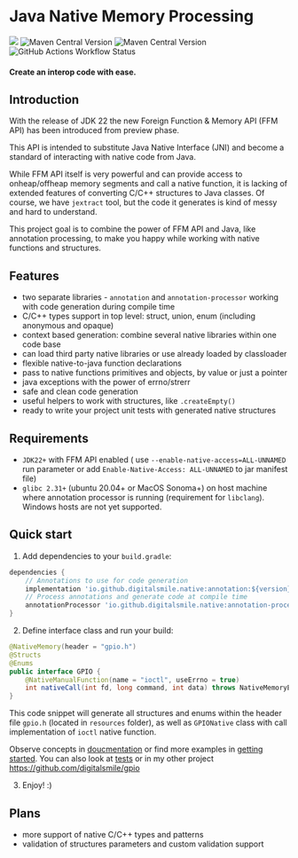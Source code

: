 # Java Native Memory Processing
![](https://img.shields.io/badge/Java-22+-success)
![Maven Central Version](https://img.shields.io/maven-central/v/io.github.digitalsmile.native/annotation?label=annotation)
![Maven Central Version](https://img.shields.io/maven-central/v/io.github.digitalsmile.native/annotation-processor?label=annotation-processor)
![GitHub Actions Workflow Status](https://img.shields.io/github/actions/workflow/status/digitalsmile/native-memory-processor/gradle.yml)

#### Create an interop code with ease.

## Introduction

With the release of JDK 22 the new Foreign Function & Memory API (FFM API) has been introduced from preview phase.

This API is intended to substitute Java Native Interface (JNI) and become a standard of interacting with native code from Java.

While FFM API itself is very powerful and can provide access to onheap/offheap memory segments and call a native function, it is lacking of extended features of converting C/C++ structures to Java classes. 
Of course, we have `jextract` tool, but the code it generates is kind of messy and hard to understand.

This project goal is to combine the power of FFM API and Java, like annotation processing, to make you happy while working with native functions and structures.

## Features
- two separate libraries - `annotation` and `annotation-processor` working with code generation during compile time
- C/C++ types support in top level: struct, union, enum (including anonymous and opaque)
- context based generation: combine several native libraries within one code base 
- can load third party native libraries or use already loaded by classloader
- flexible native-to-java function declarations
- pass to native functions primitives and objects, by value or just a pointer
- java exceptions with the power of errno/strerr 
- safe and clean code generation
- useful helpers to work with structures, like `.createEmpty()`
- ready to write your project unit tests with generated native structures

## Requirements

- `JDK22+` with FFM API enabled ( use `--enable-native-access=ALL-UNNAMED` run parameter or add `Enable-Native-Access: ALL-UNNAMED` to jar manifest file)
- `glibc 2.31+` (ubuntu 20.04+ or MacOS Sonoma+) on host machine where annotation processor is running (requirement for `libclang`). 
Windows hosts are not yet supported.

## Quick start

1) Add dependencies to your `build.gradle`:
```groovy
dependencies {
    // Annotations to use for code generation
    implementation 'io.github.digitalsmile.native:annotation:${version}'
    // Process annotations and generate code at compile time
    annotationProcessor 'io.github.digitalsmile.native:annotation-processor:${version}'
}
```

2) Define interface class and run your build:
```java
@NativeMemory(header = "gpio.h")
@Structs
@Enums
public interface GPIO {
    @NativeManualFunction(name = "ioctl", useErrno = true)
    int nativeCall(int fd, long command, int data) throws NativeMemoryException;
}
```
This code snippet will generate all structures and enums within the header file `gpio.h` (located in `resources` folder), as well as `GPIONative` class with call implementation of `ioctl` native function.

Observe concepts in [doucmentation](CONCEPTS.md) or find more examples in [getting started](USAGE.md). You can also look at [tests](annotation-processor-test/src/test/java/io/github/digitalsmile/gpio) or in my other project https://github.com/digitalsmile/gpio 

3) Enjoy! :)

## Plans

- more support of native C/C++ types and patterns
- validation of structures parameters and custom validation support